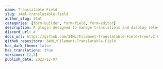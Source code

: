 ```yaml
---
name: Translatable Field
slug: 34ml-translatable-field
author_slug: 34ml
categories: [form-builder, form-field, form-editor]
description: A plugin designed to manage translations and display selected fields in different languages.
discord_url: #
docs_url: https://github.com/34ML/Filament-Translatable-Field/tree/v2.0.7#readme
github_repository: 34ML/Filament-Translatable-Field
has_dark_theme: false
has_translations: true
versions: [2,3]
publish_date: 2023-12-07
---
```

